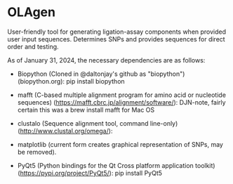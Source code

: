 # OLAgen
User-friendly tool for generating ligation-assay components when provided user input sequences. Determines SNPs and provides sequences for direct order and testing.

As of January 31, 2024, the necessary dependencies are as follows:

- Biopython (Cloned in @daltonjay's github as "biopython") (biopython.org): pip install biopython

- mafft (C-based multiple alignment program for amino acid or nucleotide sequences) (https://mafft.cbrc.jp/alignment/software/): DJN-note, fairly certain this was a brew install mafft for Mac OS

- clustalo (Sequence alignment tool, command line-only) (http://www.clustal.org/omega/):

- matplotlib (current form creates graphical representation of SNPs, may be removed).

- PyQt5 (Python bindings for the Qt Cross platform application toolkit) (https://pypi.org/project/PyQt5/): pip install PyQt5


